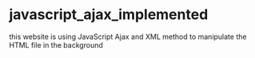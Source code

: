 # javascript_ajax_implemented
this website is using JavaScript Ajax and XML method to manipulate the HTML file in the background
